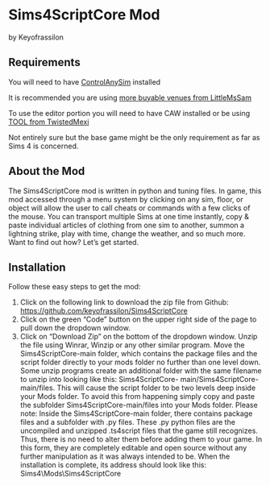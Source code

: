 # Sims4ScriptCore Mod
by Keyofrassilon

## Requirements
You will need to have <a href="https://github.com/TitanNano/TS4ControlAnySim">ControlAnySim</a> installed

It is recommended you are using <a href="https://littlemssam.tumblr.com/post/175385330458/more-buyable-venues-and-new-venue-types-this">more buyable venues from LittleMsSam</a>

To use the editor portion you will need to have CAW installed or be using <a href="https://www.patreon.com/posts/t-o-o-l-public-28887948">TOOL from TwistedMexi</a>

Not entirely sure but the base game might be the only requirement as far as Sims 4 is concerned.
## About the Mod
The Sims4ScriptCore mod is written in python and tuning files. In game, this mod accessed through a menu system
by clicking on any sim, floor, or object will allow the user to call cheats or commands with a few clicks of the
mouse. You can transport multiple Sims at one time instantly, copy & paste individual articles of clothing from one
sim to another, summon a lightning strike, play with time, change the weather, and so much more. Want to find
out how? Let’s get started.

## Installation
Follow these easy steps to get the mod:
1. Click on the following link to download the zip file from Github:
https://github.com/keyofrassilon/Sims4ScriptCore
2. Click on the green “Code” button on the upper right side of the page to pull down the dropdown window.
3. Click on “Download Zip” on the bottom of the dropdown window.
Unzip the file using Winrar, Winzip or any other similar program. Move the Sims4ScriptCore-main folder, which
contains the package files and the script folder directly to your mods folder no further than one level down. Some
unzip programs create an additional folder with the same filename to unzip into looking like this: Sims4ScriptCore-
main/Sims4ScriptCore-main/files. This will cause the script folder to be two levels deep inside your Mods folder.
To avoid this from happening simply copy and paste the subfolder Sims4ScriptCore-main/files into your Mods
folder.
Please note: Inside the Sims4ScriptCore-main folder, there contains package files and a subfolder with .py files.
These .py python files are the uncompiled and unzipped .ts4script files that the game still recognizes. Thus, there
is no need to alter them before adding them to your game. In this form, they are completely editable and open
source without any further manipulation as it was always intended to be.
When the installation is complete, its address should look like this: Sims4\Mods\Sims4ScriptCore

